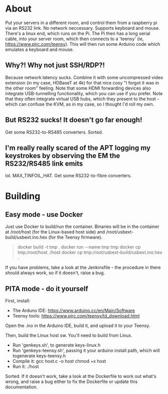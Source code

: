 # About #

Put your servers in a different room, and control them from a raspberry pi via an RS232 link. No network neccessary. Supports keyboard and mouse.
There's a linux end, which runs on the Pi. The Pi then has a long serial cable, into your server room, which then connects to a 'teensy' (ie, https://www.pjrc.com/teensy). This will then run some Arduino code which emulates a keyboard and mouse.

## Why?! Why not just SSH/RDP?! ##

Because network latency sucks. Combine it with some uncompressed video extension (in my case, HDBaseT at 4k) for that nice cosy "I forgot it was in the other room" feeling.
Note that some HDMI forwarding devices also integrate USB-tunnelling functionality, which you can use if you prefer. Note that they often integrate virtual USB hubs, which they present to the host - which can confuse the KVM, as in my case, so I thought I'd roll my own.

## But RS232 sucks! It doesn't go far enough! ##
Get some RS232-to-RS485 converters. Sorted.

## I'm really really scared of the APT logging my keystrokes by observing the EM the RS232/RS485 link emits ##
lol. MAX_TINFOIL_HAT. Get some RS232-to-fibre converters.

# Building #

## Easy mode - use Docker ##

Just use Docker to build/run the container. Binaries will be in the container at /root/host (for the Linux-based host side) and /root/usbext-build/usbext.ino.hex (for the Teensy firmware).

> docker build -t tmp .
> docker run --name tmp tmp
> docker cp tmp:/root/host ./host
> docker cp tmp:/root/usbext-build/usbext.ino.hex .

If you have problems, take a look at the Jenkinsfile - the procedure in there should always work, so if it doesn't, raise a bug.

## PITA mode - do it yourself ##

First, install:

* The Arduno IDE: https://www.arduino.cc/en/Main/Software
* Teensy tools: https://www.pjrc.com/teensy/td_download.html

Open the .ino in the Arduino IDE, build it, and upload it to your Teensy.

Then, build the Linux host sw. You'll need to build from Linux.

* Run 'genkeys.sh', to generate keys-linux.h
* Run 'genkeys-teensy.sh', passing it your arduino install path, which will togenerate keys-teensy.h
* Compile it:
  gcc host.c -o host
  chmod +x host
* Run it:
  ./host

Sorted. If it doesn't work, take a look at the Dockerfile to work out what's wrong, and raise a bug either to fix the Dockerfile or update this documentation.
